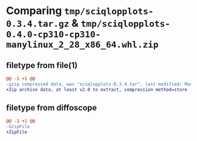 # Comparing `tmp/sciqlopplots-0.3.4.tar.gz` & `tmp/sciqlopplots-0.4.0-cp310-cp310-manylinux_2_28_x86_64.whl.zip`

## filetype from file(1)

```diff
@@ -1 +1 @@
-gzip compressed data, was "sciqlopplots-0.3.4.tar", last modified: Mon May  1 08:53:17 2023, max compression
+Zip archive data, at least v2.0 to extract, compression method=store
```

## filetype from diffoscope

```diff
@@ -1 +1 @@
-GzipFile
+ZipFile
```

